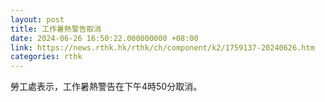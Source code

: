 ```yaml
---
layout: post
title: 工作暑熱警告取消
date: 2024-06-26 16:50:22.000000000 +08:00
link: https://news.rthk.hk/rthk/ch/component/k2/1759137-20240626.htm
categories: rthk
---
```


勞工處表示，工作暑熱警告在下午4時50分取消。
